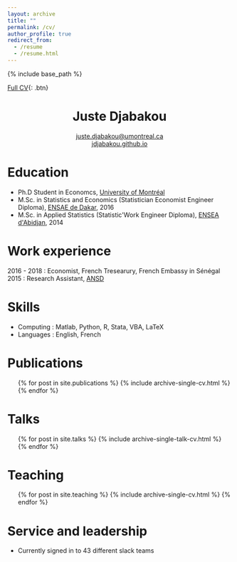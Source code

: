 ```yaml
---
layout: archive
title: ""
permalink: /cv/
author_profile: true
redirect_from:
  - /resume
  - /resume.html
---
```


{% include base_path %}

[Full CV](){: .btn}

<h1 align="center">Juste Djabakou</h1>
<p 
align="center"> 
<a href="mailto:juste.djabakou@umontreal.ca" target="_top">juste.djabakou@umontreal.ca</a> 
<br>
<a href="https://jdjabakou.github.io">jdjabakou.github.io</a> 
</p>


Education
======
* Ph.D Student in Economcs, [University of Montréal](https://sceco.umontreal.ca/)
* M.Sc. in Statistics and Economics (Statistician Economist Engineer Diploma), [ENSAE de Dakar](http://ensae.sn/), 2016
* M.Sc. in Applied Statistics (Statistic'Work Engineer Diploma), [ENSEA d'Abidjan](https://ensea.ed.ci/), 2014

Work experience
======
2016 - 2018 : Economist, French Tresearury, French Embassy in Sénégal   
2015 : Research Assistant, [ANSD](ansd.sn)
  
Skills
======
* Computing : Matlab, Python, R, Stata, VBA, LaTeX
* Languages : English, French

Publications
======
  <ul>{% for post in site.publications %}
    {% include archive-single-cv.html %}
  {% endfor %}</ul>
  
Talks
======
  <ul>{% for post in site.talks %}
    {% include archive-single-talk-cv.html %}
  {% endfor %}</ul>
  
Teaching
======
  <ul>{% for post in site.teaching %}
    {% include archive-single-cv.html %}
  {% endfor %}</ul>
  
Service and leadership
======
* Currently signed in to 43 different slack teams
